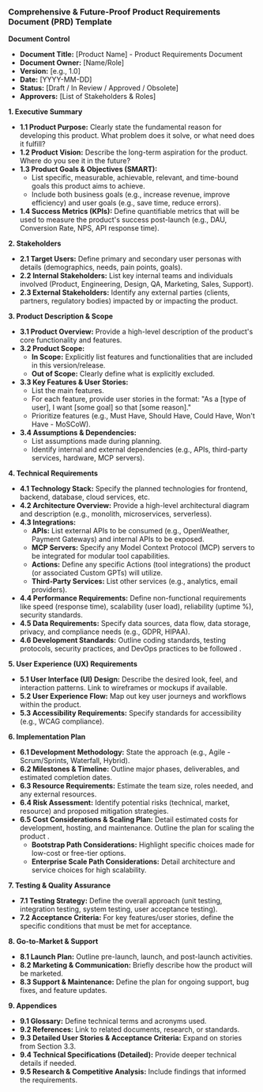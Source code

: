 ### **Comprehensive & Future-Proof Product Requirements Document (PRD) Template**

**Document Control**

*   **Document Title:** [Product Name] - Product Requirements Document
*   **Document Owner:** [Name/Role]
*   **Version:** [e.g., 1.0]
*   **Date:** [YYYY-MM-DD]
*   **Status:** [Draft / In Review / Approved / Obsolete]
*   **Approvers:** [List of Stakeholders & Roles]

**1. Executive Summary**

*   **1.1 Product Purpose:** Clearly state the fundamental reason for developing this product. What problem does it solve, or what need does it fulfill?
*   **1.2 Product Vision:** Describe the long-term aspiration for the product. Where do you see it in the future?
*   **1.3 Product Goals & Objectives (SMART):**
    *   List specific, measurable, achievable, relevant, and time-bound goals this product aims to achieve.
    *   Include both business goals (e.g., increase revenue, improve efficiency) and user goals (e.g., save time, reduce errors).
*   **1.4 Success Metrics (KPIs):** Define quantifiable metrics that will be used to measure the product's success post-launch (e.g., DAU, Conversion Rate, NPS, API response time).

**2. Stakeholders**

*   **2.1 Target Users:** Define primary and secondary user personas with details (demographics, needs, pain points, goals).
*   **2.2 Internal Stakeholders:** List key internal teams and individuals involved (Product, Engineering, Design, QA, Marketing, Sales, Support).
*   **2.3 External Stakeholders:** Identify any external parties (clients, partners, regulatory bodies) impacted by or impacting the product.

**3. Product Description & Scope**

*   **3.1 Product Overview:** Provide a high-level description of the product's core functionality and features.
*   **3.2 Product Scope:**
    *   **In Scope:** Explicitly list features and functionalities that are included in this version/release.
    *   **Out of Scope:** Clearly define what is explicitly excluded.
*   **3.3 Key Features & User Stories:**
    *   List the main features.
    *   For each feature, provide user stories in the format: "As a [type of user], I want [some goal] so that [some reason]."
    *   Prioritize features (e.g., Must Have, Should Have, Could Have, Won't Have - MoSCoW).
*   **3.4 Assumptions & Dependencies:**
    *   List assumptions made during planning.
    *   Identify internal and external dependencies (e.g., APIs, third-party services, hardware, MCP servers).

**4. Technical Requirements**

*   **4.1 Technology Stack:** Specify the planned technologies for frontend, backend, database, cloud services, etc.
*   **4.2 Architecture Overview:** Provide a high-level architectural diagram and description (e.g., monolith, microservices, serverless).
*   **4.3 Integrations:**
    *   **APIs:** List external APIs to be consumed (e.g., OpenWeather, Payment Gateways) and internal APIs to be exposed.
    *   **MCP Servers:** Specify any Model Context Protocol (MCP) servers to be integrated for modular tool capabilities.
    *   **Actions:** Define any specific Actions (tool integrations) the product (or associated Custom GPTs) will utilize.
    *   **Third-Party Services:** List other services (e.g., analytics, email providers).
*   **4.4 Performance Requirements:** Define non-functional requirements like speed (response time), scalability (user load), reliability (uptime %), security standards.
*   **4.5 Data Requirements:** Specify data sources, data flow, data storage, privacy, and compliance needs (e.g., GDPR, HIPAA).
*   **4.6 Development Standards:** Outline coding standards, testing protocols, security practices, and DevOps practices to be followed .

**5. User Experience (UX) Requirements**

*   **5.1 User Interface (UI) Design:** Describe the desired look, feel, and interaction patterns. Link to wireframes or mockups if available.
*   **5.2 User Experience Flow:** Map out key user journeys and workflows within the product.
*   **5.3 Accessibility Requirements:** Specify standards for accessibility (e.g., WCAG compliance).

**6. Implementation Plan**

*   **6.1 Development Methodology:** State the approach (e.g., Agile - Scrum/Sprints, Waterfall, Hybrid).
*   **6.2 Milestones & Timeline:** Outline major phases, deliverables, and estimated completion dates.
*   **6.3 Resource Requirements:** Estimate the team size, roles needed, and any external resources.
*   **6.4 Risk Assessment:** Identify potential risks (technical, market, resource) and proposed mitigation strategies.
*   **6.5 Cost Considerations & Scaling Plan:** Detail estimated costs for development, hosting, and maintenance. Outline the plan for scaling the product .
    *   **Bootstrap Path Considerations:** Highlight specific choices made for low-cost or free-tier options.
    *   **Enterprise Scale Path Considerations:** Detail architecture and service choices for high scalability.

**7. Testing & Quality Assurance**

*   **7.1 Testing Strategy:** Define the overall approach (unit testing, integration testing, system testing, user acceptance testing).
*   **7.2 Acceptance Criteria:** For key features/user stories, define the specific conditions that must be met for acceptance.

**8. Go-to-Market & Support**

*   **8.1 Launch Plan:** Outline pre-launch, launch, and post-launch activities.
*   **8.2 Marketing & Communication:** Briefly describe how the product will be marketed.
*   **8.3 Support & Maintenance:** Define the plan for ongoing support, bug fixes, and feature updates.

**9. Appendices**

*   **9.1 Glossary:** Define technical terms and acronyms used.
*   **9.2 References:** Link to related documents, research, or standards.
*   **9.3 Detailed User Stories & Acceptance Criteria:** Expand on stories from Section 3.3.
*   **9.4 Technical Specifications (Detailed):** Provide deeper technical details if needed.
*   **9.5 Research & Competitive Analysis:** Include findings that informed the requirements.
